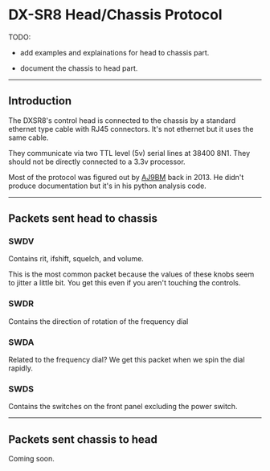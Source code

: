 # DX-SR8 Head/Chassis Protocol

TODO:

- add examples and explainations for head to chassis part.

- document the chassis to head part.

---

## Introduction

The DXSR8's control head is connected to the chassis by a standard ethernet type cable with RJ45 connectors. It's not ethernet but it uses the same cable.

They communicate via two TTL level (5v) serial lines at 38400 8N1. They should not be directly connected to a 3.3v processor.

Most of the protocol was figured out by [AJ9BM](./aj9bm.md) back in 2013. He didn't produce documentation but it's in his python analysis code.

---

## Packets sent head to chassis

### SWDV

Contains rit, ifshift, squelch, and volume.

This is the most common packet because the values of these knobs seem to jitter a little bit. You get this even if you aren't touching the controls.

### SWDR

Contains the direction of rotation of the frequency dial

### SWDA

Related to the frequency dial? We get this packet when we spin the dial rapidly.

### SWDS

Contains the switches on the front panel excluding the power switch.
    
---

## Packets sent chassis to head

Coming soon.


